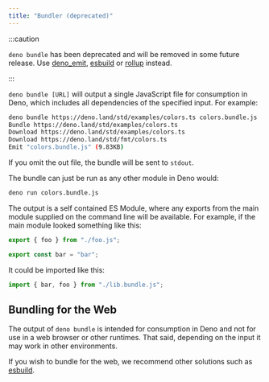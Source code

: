 ```yaml
---
title: "Bundler (deprecated)"
---
```


:::caution

`deno bundle` has been deprecated and will be removed in some future release.
Use [deno_emit](https://github.com/denoland/deno_emit),
[esbuild](https://esbuild.github.io/) or [rollup](https://rollupjs.org) instead.

:::

`deno bundle [URL]` will output a single JavaScript file for consumption in
Deno, which includes all dependencies of the specified input. For example:

```bash
deno bundle https://deno.land/std/examples/colors.ts colors.bundle.js
Bundle https://deno.land/std/examples/colors.ts
Download https://deno.land/std/examples/colors.ts
Download https://deno.land/std/fmt/colors.ts
Emit "colors.bundle.js" (9.83KB)
```

If you omit the out file, the bundle will be sent to `stdout`.

The bundle can just be run as any other module in Deno would:

```bash
deno run colors.bundle.js
```

The output is a self contained ES Module, where any exports from the main module
supplied on the command line will be available. For example, if the main module
looked something like this:

```ts
export { foo } from "./foo.js";

export const bar = "bar";
```

It could be imported like this:

```ts
import { bar, foo } from "./lib.bundle.js";
```

## Bundling for the Web

The output of `deno bundle` is intended for consumption in Deno and not for use
in a web browser or other runtimes. That said, depending on the input it may
work in other environments.

If you wish to bundle for the web, we recommend other solutions such as
[esbuild](https://esbuild.github.io/).
